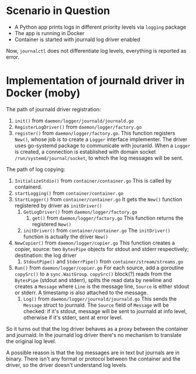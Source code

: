 # Scenario in Question

- A Python app prints logs in different priority levels via `logging` package
- The app is running in Docker
- Container is started with journald log driver enabled

Now, `journalctl` does not differentiate log levels, everything is reported as error.


# Implementation of journald driver in Docker (moby)

The path of journald driver registration:

1. `init()` from `daemon/logger/journald/journald.go`
1. `RegisterLogDriver()` from `daemon/logger/factory.go`
1. `register()` from `daemon/logger/factory.go`. This function registers `New()`, whose job is to create a `Logger` interface implementer.
   The driver uses go-systemd package to communicate with jouranld. When a `Logger` is created,
   a connection is established with domain socket `/run/systemd/journal/socket`, to which
   the log messages will be sent.

The path of log copying:

1. `InitializeStdio()` from `container/container.go` This is called by containerd.
2. `startLogging()` from `container/container.go`
3. `StartLogger()` from `container/container.go` It gets the `New()` function registered by driver as `initDriver()`
   1. `GetLogDriver()` from `daemon/logger/factory.go`
      1. `get()` from `daemon/logger/factory.go` This function returns the registered `New()`
   2. `initDriver()` from `container/container.go` The `initDriver()` function is actually the driver `New()`
4. `NewCopier()` from `daemon/logger/copier.go` This function creates a copier, source: two `BytesPipe` objects for stdout and stderr respectively; destination: the log driver
   1. `StdoutPipe()` and `StderrPipe()` from `container/stream/streams.go`
5. `Run()` from `daemon/logger/copier.go` For each source, add a goroutine `copySrc()` to a `sync.WaitGroup`. `copySrc()` block(?) reads from the `BytesPipe` (stdout and stderr), splits the read data by newline and creates a `Message` where `Line` is the message line, `Source` is either stdout or stderr. A timestamp is also attached to the message.
   1. `Log()` from `daemon/logger/journald/journald.go` This sends the `Message` struct to journald. The `Source` field of `Message` will be checked: if it's stdout, message will be sent to journald at info level, otherwise if it's stderr, sent at error level.

So it turns out that the log driver behaves as a proxy between the container and journald.
In the journald log driver there's no mechanism to translate the original log level.

A possible reason is that the log messages are in text but journals are in binary.
There isn't any format or protocol between the container and the driver,
so the driver doesn't understand log levels.
